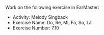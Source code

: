 Work on the following exercise in EarMaster:
- Activity: Melody Singback
- Exercise Name: Do, Re, Mi, Fa, So, La
- Exercise Number: 7.10
